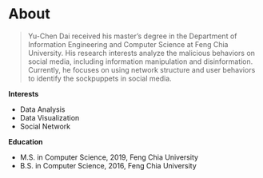# About

> Yu-Chen Dai received his master’s degree in the Department of Information Engineering and Computer Science at Feng Chia University. His research interests analyze the malicious behaviors on social media, including information manipulation and disinformation. Currently, he focuses on using network structure and user behaviors to identify the sockpuppets in social media.

**Interests**
  + Data Analysis
  + Data Visualization
  + Social Network

**Education**
  + M.S. in Computer Science, 2019, Feng Chia University
  + B.S. in Computer Science, 2016, Feng Chia University